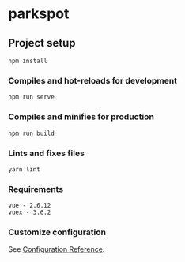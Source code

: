 # parkspot

## Project setup
```
npm install
```

### Compiles and hot-reloads for development

```
npm run serve
```

### Compiles and minifies for production
```
npm run build
```

### Lints and fixes files
```
yarn lint
```

### Requirements
```
vue - 2.6.12
vuex - 3.6.2
```

### Customize configuration
See [Configuration Reference](https://cli.vuejs.org/config/).


